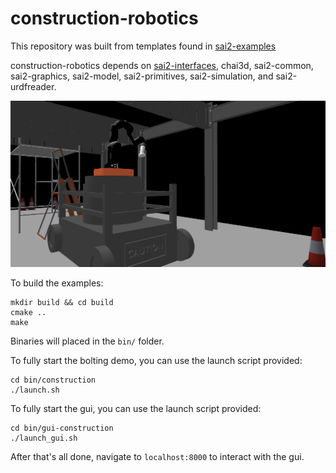 # construction-robotics

This repository was built from templates found in [sai2-examples](https://github.com/manips-sai-org/sai2-examples)

construction-robotics depends on [sai2-interfaces](https://github.com/manips-sai-org/sai2-interfaces), chai3d, sai2-common, sai2-graphics, sai2-model, sai2-primitives, sai2-simulation, and sai2-urdfreader.

![environment](docs/environment.png)

To build the examples:
```
mkdir build && cd build
cmake ..
make
```

Binaries will placed in the `bin/` folder.

To fully start the bolting demo, you can use the launch script provided:
```
cd bin/construction
./launch.sh
```
To fully start the gui, you can use the launch script provided:
```
cd bin/gui-construction
./launch_gui.sh
```
After that's all done, navigate to `localhost:8000` to interact with the gui.
